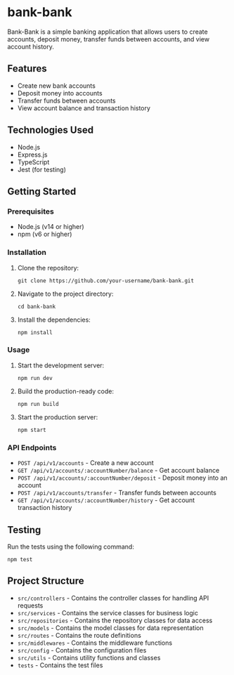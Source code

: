 # bank-bank

Bank-Bank is a simple banking application that allows users to create accounts, deposit money, transfer funds between accounts, and view account history.

## Features

- Create new bank accounts
- Deposit money into accounts
- Transfer funds between accounts
- View account balance and transaction history

## Technologies Used

- Node.js
- Express.js
- TypeScript
- Jest (for testing)

## Getting Started

### Prerequisites

- Node.js (v14 or higher)
- npm (v6 or higher)

### Installation

1. Clone the repository:

   ```
   git clone https://github.com/your-username/bank-bank.git
   ```

2. Navigate to the project directory:

   ```
   cd bank-bank
   ```

3. Install the dependencies:

   ```
   npm install
   ```

### Usage

1. Start the development server:

   ```
   npm run dev
   ```

2. Build the production-ready code:

   ```
   npm run build
   ```

3. Start the production server:

   ```
   npm start
   ```

### API Endpoints

- `POST /api/v1/accounts` - Create a new account
- `GET /api/v1/accounts/:accountNumber/balance` - Get account balance
- `POST /api/v1/accounts/:accountNumber/deposit` - Deposit money into an account
- `POST /api/v1/accounts/transfer` - Transfer funds between accounts
- `GET /api/v1/accounts/:accountNumber/history` - Get account transaction history

## Testing

Run the tests using the following command:

```
npm test
```

## Project Structure

- `src/controllers` - Contains the controller classes for handling API requests
- `src/services` - Contains the service classes for business logic
- `src/repositories` - Contains the repository classes for data access
- `src/models` - Contains the model classes for data representation
- `src/routes` - Contains the route definitions
- `src/middlewares` - Contains the middleware functions
- `src/config` - Contains the configuration files
- `src/utils` - Contains utility functions and classes
- `tests` - Contains the test files

